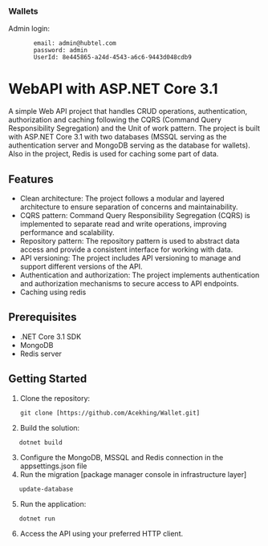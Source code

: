 ### Wallets


Admin login:

           email: admin@hubtel.com
           password: admin
           UserId: 8e445865-a24d-4543-a6c6-9443d048cdb9
           
# WebAPI with ASP.NET Core 3.1
A simple Web API project that handles CRUD operations, authentication, authorization and caching following the CQRS (Command Query Responsibility Segregation) and the Unit of work pattern.
The project is built with ASP.NET Core 3.1 with two databases (MSSQL serving as the authentication server and MongoDB serving as the database for wallets). Also in the project, Redis is used for caching some part of data.

## Features

- Clean architecture: The project follows a modular and layered architecture to ensure separation of concerns and maintainability.
- CQRS pattern: Command Query Responsibility Segregation (CQRS) is implemented to separate read and write operations, improving performance and scalability.
- Repository pattern: The repository pattern is used to abstract data access and provide a consistent interface for working with data.
- API versioning: The project includes API versioning to manage and support different versions of the API.
- Authentication and authorization: The project implements authentication and authorization mechanisms to secure access to API endpoints.
- Caching using redis

## Prerequisites

- .NET Core 3.1 SDK
- MongoDB
- Redis server

## Getting Started

1. Clone the repository:
   ```shell
   git clone [https://github.com/Acekhing/Wallet.git]
   
2. Build the solution:
```shell
   dotnet build
```

3. Configure the MongoDB, MSSQL and Redis connection in the appsettings.json file
4. Run the migration [package manager console in infrastructure layer]
```
   update-database
```

5. Run the application:
```shell
   dotnet run
```

6. Access the API using your preferred HTTP client.

<br/>
<br/>
<br/>

